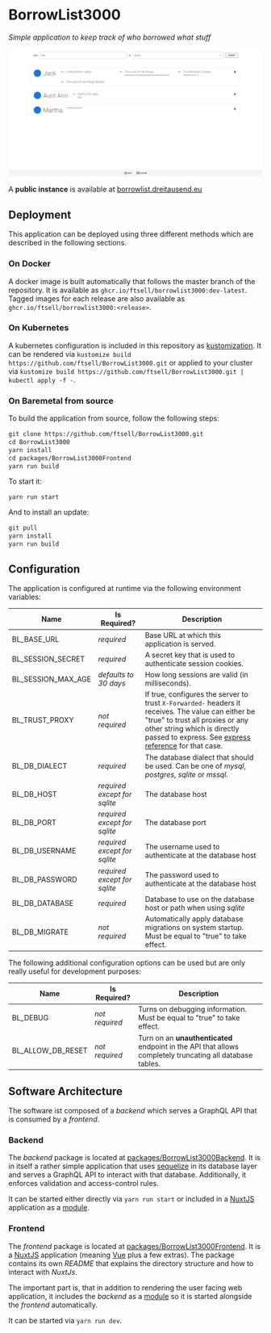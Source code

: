 # BorrowList3000

<i>Simple application to keep track of who borrowed what stuff</i>

![Screenshot](./.screenshot.png "Screenshot")

A **public instance** is available at [borrowlist.dreitausend.eu](https://borrowlist.dreitausend.eu/)

## Deployment

This application can be deployed using three different methods which are described in the following sections.

### On Docker

A docker image is built automatically that follows the master branch of the repository.
It is available as `ghcr.io/ftsell/borrowlist3000:dev-latest`.
Tagged images for each release are also available as `ghcr.io/ftsell/borrowlist3000:<release>`.

### On Kubernetes

A kubernetes configuration is included in this repository as [kustomization](https://kustomize.io/).
It can be rendered via `kustomize build https://github.com/ftsell/BorrowList3000.git` or applied to your cluster
via `kustomize build https://github.com/ftsell/BorrowList3000.git | kubectl apply -f -`.

### On Baremetal from source

To build the application from source, follow the following steps:
```shell
git clone https://github.com/ftsell/BorrowList3000.git
cd BorrowList3000
yarn install
cd packages/BorrowList3000Frontend
yarn run build
```

To start it:
```shell
yarn run start
```

And to install an update:
```shell
git pull
yarn install
yarn run build
```

## Configuration

The application is configured at runtime via the following environment variables:

| Name | Is Required? | Description |
|------|---------|-------------|
| BL_BASE_URL | *required* | Base URL at which this application is served. |
| BL_SESSION_SECRET | *required* | A secret key that is used to authenticate session cookies. |
| BL_SESSION_MAX_AGE | *defaults to 30 days* | How long sessions are valid (in milliseconds). |
| BL_TRUST_PROXY | *not required* | If true, configures the server to trust `X-Forwarded-` headers it receives. The value can either be "true" to trust all proxies or any other string which is directly passed to express. See [express reference](https://expressjs.com/en/guide/behind-proxies.html) for that case.
| BL_DB_DIALECT | *required* | The database dialect that should be used. Can be one of *mysql*, *postgres*, *sqlite* or *mssql*. |
| BL_DB_HOST | *required except for sqlite* | The database host |
| BL_DB_PORT | *required except for sqlite* | The database port |
| BL_DB_USERNAME | *required except for sqlite* | The username used to authenticate at the database host |
| BL_DB_PASSWORD | *required except for sqlite* | The password used to authenticate at the database host |
| BL_DB_DATABASE | *required* | Database to use on the database host or path when using *sqlite* |
| BL_DB_MIGRATE | *not required* | Automatically apply database migrations on system startup. Must be equal to "true" to take effect. |

The following additional configuration options can be used but are only really useful for development purposes:

| Name | Is Required? | Description |
|------|--------------|-------------|
| BL_DEBUG | *not required* | Turns on debugging information. Must be equal to "true" to take effect. |
| BL_ALLOW_DB_RESET | *not required* | Turn on an **unauthenticated** endpoint in the API that allows completely truncating all database tables. | 

## Software Architecture

The software ist composed of a *backend* which serves a GraphQL API that is consumed by a *frontend*.

### Backend

The *backend* package is located at [packages/BorrowList3000Backend](./packages/BorrowList3000Backend).
It is in itself a rather simple application that uses [sequelize](https://sequelize.org/) in its database layer and
serves a GraphQL API to interact with that database.
Additionally, it enforces validation and access-control rules.

It can be started either directly via `yarn run start` or included in a [NuxtJS](https://nuxtjs.org/) application
as a [module](https://nuxtjs.org/docs/2.x/configuration-glossary/configuration-modules).


### Frontend

The *frontend* package is located at [packages/BorrowList3000Frontend](./packages/BorrowList3000Frontend).
It is a [NuxtJS](https://nuxtjs.org/) application (meaning [Vue](https://vuejs.org/) plus a few extras).
The package contains its own *README* that explains the directory structure and how to interact with *NuxtJs*.

The important part is, that in addition to rendering the user facing web application, it includes the *backend* as a
[module](https://nuxtjs.org/docs/2.x/configuration-glossary/configuration-modules) so it is started alongside the 
*frontend* automatically.

It can be started via `yarn run dev`.
